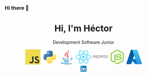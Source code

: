 ### Hi there 👋
<div id=header align="center">
    <h1>Hi, I'm Héctor</h1>
    <p>Development Software Junior</p>
</div>
<div id=skills align="center">
    <img width="50px" src="https://github.com/devicons/devicon/blob/master/icons/javascript/javascript-original.svg"/>
    <img width="50px" src="https://github.com/devicons/devicon/blob/master/icons/python/python-original.svg"/>
    <img width="50px" src="https://github.com/devicons/devicon/blob/master/icons/java/java-original.svg"/>
    <img width="50px" src="https://github.com/devicons/devicon/blob/master/icons/react/react-original.svg"/>
    <img width="50px" src="https://github.com/devicons/devicon/blob/master/icons/express/express-original-wordmark.svg"/>
    <img width="50px" src="https://github.com/devicons/devicon/blob/master/icons/nodejs/nodejs-original.svg"/>
    <img width="50px" src="https://github.com/devicons/devicon/blob/master/icons/azure/azure-original.svg"/>
</div>
<div id=footer align ="center">
    <a src="https://www.linkedin.com/in/hector-bustos-sanchez-lsca/">
    <img width="20px"src="https://github.com/devicons/devicon/blob/master/icons/linkedin/linkedin-original.svg"/></a>
<div>

